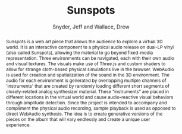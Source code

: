 --- 
title: "Sunspots" 
abstract: "Sunspots is a web art piece that allows the audience to explore a virtual 3D world. It is an interactive component to a physical audio release on dual-LP vinyl (also called Sunspots), allowing the material to go beyond fixed-media representation. Three environments can be navigated, each with their own audio and visual textures. The visuals make use of Three.js and custom shaders to allow for strange cloth-based physical simulations live in the browser. WebAudio is used for creation and spatialization of the sound in the 3D environment. The audio for each environment is generated by overlapping multiple channels of 'instruments' that are created by randomly loading different short segments of closely-related analog synthesizer material. These “instruments” are placed in different locations in the virtual world and cause audio-reactive visual behaviors through amplitude detection. Since the project is intended to accompany and compliment the physical audio recording, sample playback is used as opposed to direct WebAudio synthesis. The idea is to create generative versions of the pieces on the album that will vary endlessly and create a unique user experience." 
address: "London" 
author: "Snyder, Jeff and Wallace, Drew"
webAuthor: "Jeff Snyder, Drew Wallace" 
booktitle: "Proceedings of the International Web Audio Conference" 
editor: "Thalmann, Florian and Ewert, Sebastian" 
month: "Proceedings of the International Web Audio Conference"
pages: "undefined" 
publisher: "Queen Mary University of London" 
series: "WAC '17"
type: "Artwork"  
year: "2017" 
id: "2017_EA_71" 
tags: year2017
media: none 
pdflink: /_data/papers/pdf/2017/2017_71.pdf
ISSN: 2663-5844
---